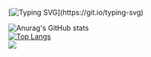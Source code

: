[![Typing SVG](https://readme-typing-svg.demolab.com?font=Fredoka+One&size=25&duration=4000&pause=1000&color=277BF7CA&width=435&lines=Hello%2C+JJunee+World!;This+world+is+so+random!)](https://git.io/typing-svg)

<!--
**JJunee96/JJunee96** is a ✨ _special_ ✨ repository because its `README.md` (this file) appears on your GitHub profile.

Here are some ideas to get you started:

- 🔭 I’m currently working on ...
- 🌱 I’m currently learning ...
- 👯 I’m looking to collaborate on ...
- 🤔 I’m looking for help with ...
- 💬 Ask me about ...
- 📫 How to reach me: ...
- 😄 Pronouns: ...
- ⚡ Fun fact: ...
-->
![Anurag's GitHub stats](https://github-readme-stats.vercel.app/api?username=JJunee96&show_icons=true&theme=vue)     
[![Top Langs](https://github-readme-stats.vercel.app/api/top-langs/?username=JJunee96&layout=compact)](https://github.com/JJunee96/github-readme-stats)  
<img src="https://img.shields.io/badge/GitHub-black?style=flat&logo=GitHub&logoColor=lightgrey"/>
